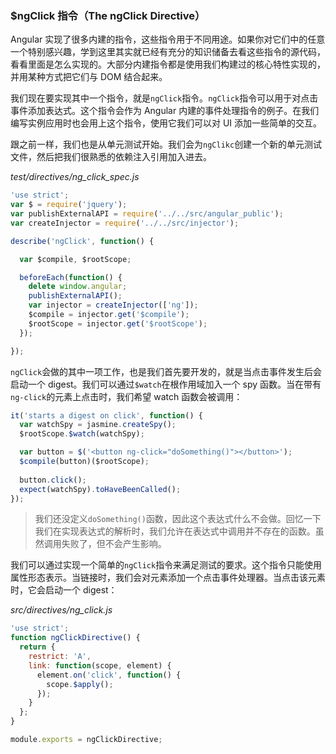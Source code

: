 ### $ngClick 指令（The ngClick Directive）

Angular 实现了很多内建的指令，这些指令用于不同用途。如果你对它们中的任意一个特别感兴趣，学到这里其实就已经有充分的知识储备去看这些指令的源代码，看看里面是怎么实现的。大部分内建指令都是使用我们构建过的核心特性实现的，并用某种方式把它们与 DOM 结合起来。

我们现在要实现其中一个指令，就是`ngClick`指令。`ngClick`指令可以用于对点击事件添加表达式。这个指令会作为 Angular 内建的事件处理指令的例子。在我们编写实例应用时也会用上这个指令，使用它我们可以对 UI 添加一些简单的交互。

跟之前一样，我们也是从单元测试开始。我们会为`ngClikc`创建一个新的单元测试文件，然后把我们很熟悉的依赖注入引用加入进去。

_test/directives/ng_click_spec.js_

```js
'use strict';
var $ = require('jquery');
var publishExternalAPI = require('../../src/angular_public');
var createInjector = require('../../src/injector');

describe('ngClick', function() {

  var $compile, $rootScope;

  beforeEach(function() {
    delete window.angular;
    publishExternalAPI();
    var injector = createInjector(['ng']);
    $compile = injector.get('$compile');
    $rootScope = injector.get('$rootScope');
  }); 

});
```

`ngClick`会做的其中一项工作，也是我们首先要开发的，就是当点击事件发生后会启动一个 digest。我们可以通过`$watch`在根作用域加入一个 spy 函数。当在带有`ng-click`的元素上点击时，我们希望 watch 函数会被调用：

```js
it('starts a digest on click', function() {
  var watchSpy = jasmine.createSpy();
  $rootScope.$watch(watchSpy);

  var button = $('<button ng-click="doSomething()"></button>');
  $compile(button)($rootScope);
  
  button.click();
  expect(watchSpy).toHaveBeenCalled();
});
```

> 我们还没定义`doSomething()`函数，因此这个表达式什么不会做。回忆一下我们在实现表达式的解析时，我们允许在表达式中调用并不存在的函数。虽然调用失败了，但不会产生影响。

我们可以通过实现一个简单的`ngClick`指令来满足测试的要求。这个指令只能使用属性形态表示。当链接时，我们会对元素添加一个点击事件处理器。当点击该元素时，它会启动一个 digest：

_src/directives/ng_click.js_

```js
'use strict';
function ngClickDirective() {
  return {
    restrict: 'A',
    link: function(scope, element) {
      element.on('click', function() {
        scope.$apply();
      }); 
    }
  }; 
}

module.exports = ngClickDirective;
```